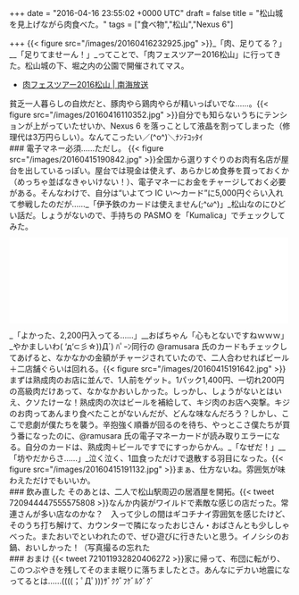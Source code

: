 
+++
date = "2016-04-16 23:55:02 +0000 UTC"
draft = false
title = "松山城を見上げながら肉食べた。"
tags = ["食べ物","松山","Nexus 6"]

+++
{{< figure src="/images/20160416232925.jpg"  >}}_「肉、足りてる？」__「足りてませーん！」_ってことで、「肉フェスツアー2016松山」に行ってきた。松山城の下、堀之内の公園で開催されてマス。

<ul>
<li><a href="http://www.rnb.co.jp/node/95401">肉フェスツアー2016松山 | 南海放送</a></li>
</ul>貧乏一人暮らしの自炊だと、豚肉やら鶏肉やらが精いっぱいでな……。{{< figure src="/images/20160416110352.jpg"  >}}自分でも知らないうちにテンションが上がっていたせいか、Nexus 6 を落っことして液晶を割ってしまった（修理代は3万円らしい）。なんてこったい／(^o^)＼ﾅﾝﾃｺｯﾀｲ

<div class="section">
    ### 電子マネー必須……ただし。
    {{< figure src="/images/20160415190842.jpg"  >}}全国から選りすぐりのお肉有名店が屋台を出しているっぽい。屋台では現金は使えず、あらかじめ食券を買っておくか（めっちゃ並ばなきゃいけない！）、電子マネーにお金をチャージしておく必要がある。そんなわけで、自分は“いよてつ IC い～カード”に5,000円ぐらい入れて参戦したのだが……_「伊予鉄のカードは使えません(;^ω^)」_松山なのにひどい話だ。しょうがないので、手持ちの PASMO を「Kumalica」でチェックしてみた。<iframe src="//hatenablog-parts.com/embed?url=http%3A%2F%2Fwww.forest.impress.co.jp%2Fdocs%2Freview%2F20160412_752603.html" title="【レビュー】Windows 10 Mobileで電子マネーカードの残高・利用履歴をチェック「Kumalica」 - 窓の杜" class="embed-card embed-webcard" scrolling="no" frameborder="0" style="display: block; width: 100%; height: 155px; max-width: 500px; margin: 10px 0px;"></iframe>_「よかった、2,200円入ってる……」__おばちゃん「心もとないですねｗｗｗ」_やかましいわ( ‘д‘⊂彡☆))Д´) ﾊﾟｰﾝ同行の @ramusara 氏のカードもチェックしてあげると、なかなかの金額がチャージされていたので、二人合わせればビール＋二店舗ぐらいは回れる。{{< figure src="/images/20160415191642.jpg"  >}}まずは熟成肉のお店に並んで、1人前をゲット。1パック1,400円、一切れ200円の高級肉だけあって、なかなかおいしかった。しっかし、しょうがないとはいえ、クソたけーな！熟成肉の次はビールを補給して、キジ肉のお店へ突撃。キジのお肉ってあんまり食べたことがないんだが、どんな味なんだろう？しかし、ここで悲劇が僕たちを襲う。辛抱強く順番が回るのを待ち、やっとこさ僕たちが買う番になったのに、@ramusara 氏の電子マネーカードが読み取りエラーになる。自分のカードは、熟成肉＋ビールですでにすっからかん。_「なぜだ！」__「坊やだからさ……」_泣く泣く、1皿食っただけで退散する羽目になった。{{< figure src="/images/20160415191132.jpg"  >}}まぁ、仕方ないね。雰囲気が味わえただけでもいいか。

</div>
<div class="section">
    ### 飲み直した
    そのあとは、二人で松山駅周辺の居酒屋を開拓。{{< tweet 720944447555575808 >}}なんか内装がワイルドで素敵な感じの店だった。常連さんが多い店なのかな？　入って少しの間はギコチナイ雰囲気を感じたけど、そのうち打ち解けて、カウンターで隣になったおじさん・おばさんとも少ししゃべった。またおいでといわれたので、ぜひ遊びに行きたいと思う。イノシシのお鍋、おいしかった！（写真撮るの忘れた

</div>
<div class="section">
    ### おまけ
    {{< tweet 721011932820406272 >}}家に帰って、布団に転がり、このつぶやきを残してそのまま眠りに落ちましたとさ。あんなにデカい地震になってるとは……((((；ﾟДﾟ)))ｻﾞｸｸﾞﾌｹﾞﾙｸﾞｸﾞ

</div>


